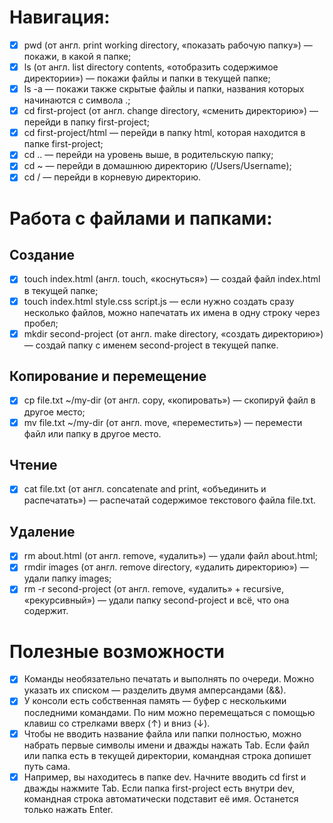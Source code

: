 # Навигация:
- [x] pwd (от англ. print working directory, «показать рабочую папку») — покажи, в какой я папке;
- [x] ls (от англ. list directory contents, «отобразить содержимое директории») — покажи файлы и папки в текущей папке;
- [x] ls -a — покажи также скрытые файлы и папки, названия которых начинаются с символа .;
- [x] cd first-project (от англ. change directory, «сменить директорию») — перейди в папку first-project;
- [x] cd first-project/html — перейди в папку html, которая находится в папке first-project;
- [x] cd .. — перейди на уровень выше, в родительскую папку;
- [x] cd ~ — перейди в домашнюю директорию (/Users/Username);
- [x] cd / — перейди в корневую директорию.

# Работа с файлами и папками:
## Создание
- [x] touch index.html (англ. touch, «коснуться») — создай файл index.html в текущей папке;
- [x] touch index.html style.css script.js — если нужно создать сразу несколько файлов, можно напечатать их имена в одну строку через пробел;
- [x] mkdir second-project (от англ. make directory, «создать директорию») — создай папку с именем second-project в текущей папке.
## Копирование и перемещение
- [x] cp file.txt ~/my-dir (от англ. copy, «копировать») — скопируй файл в другое место;
- [x] mv file.txt ~/my-dir (от англ. move, «переместить») — перемести файл или папку в другое место.
## Чтение
- [x] cat file.txt (от англ. concatenate and print, «объединить и распечатать») — распечатай содержимое текстового файла file.txt.
## Удаление
- [x] rm about.html (от англ. remove, «удалить») — удали файл about.html;
- [x] rmdir images (от англ. remove directory, «удалить директорию») — удали папку images;
- [x] rm -r second-project (от англ. remove, «удалить» + recursive, «рекурсивный») — удали папку second-project и всё, что она содержит.

# Полезные возможности
- [x] Команды необязательно печатать и выполнять по очереди. Можно указать их списком — разделить двумя амперсандами (&&).
- [x] У консоли есть собственная память — буфер с несколькими последними командами. По ним можно перемещаться с помощью клавиш со стрелками вверх (↑) и вниз (↓).
- [x] Чтобы не вводить название файла или папки полностью, можно набрать первые символы имени и дважды нажать Tab. Если файл или папка есть в текущей директории, командная строка допишет путь сама.
- [x] Например, вы находитесь в папке dev. Начните вводить cd first и дважды нажмите Tab. Если папка first-project есть внутри dev, командная строка автоматически подставит её имя. Останется только нажать Enter.
